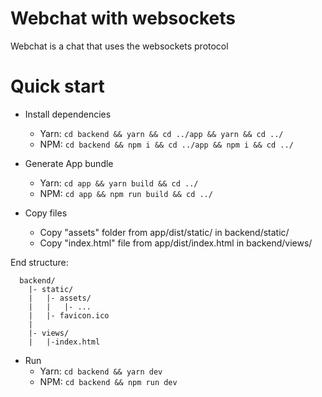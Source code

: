 # Webchat with websockets
Webchat is a chat that uses the websockets protocol

# Quick start
* Install dependencies
  * Yarn: ```cd backend && yarn && cd ../app && yarn && cd ../```
  * NPM: ```cd backend && npm i && cd ../app && npm i && cd ../```

* Generate App bundle
  * Yarn: ```cd app && yarn build && cd ../```
  * NPM: ```cd app && npm run build && cd ../```

* Copy files
  * Copy "assets" folder from app/dist/static/ in backend/static/
  * Copy "index.html" file from app/dist/index.html in backend/views/

End structure:
```
  backend/
    |- static/ 
    |   |- assets/
    |   |   |- ...
    |   |- favicon.ico
    |
    |- views/
    |   |-index.html
```

* Run 
  * Yarn: ```cd backend && yarn dev```
  * NPM: ```cd backend && npm run dev```